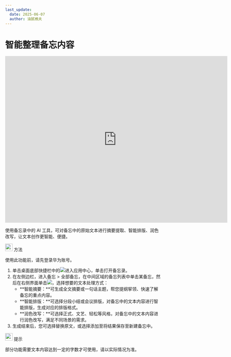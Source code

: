 ```yaml
---
last_update:
  date: 2025-06-07
  author: 油腻樵夫
---
```


# 智能整理备忘内容

<iframe src="https://tips-p01-drcn.dbankcdn.cn/MODEL/DOC/C00B030/resource/card/202512281uswxk/zh-cn/image/video/vid_notepad_AI_tools.mp4#toolbar=0" scrolling="no" border="0" frameborder="no" framespacing="0" allowfullscreen="true" width="720" height="540"> </iframe>

使用备忘录中的 AI 工具，可对备忘中的原始文本进行摘要提取、智能排版、润色改写，让文本创作更智能、便捷。

<img src="https://tips-p01-drcn.dbankcdn.cn/MODEL/DOC/C00B030/resource/card/202512281uswxk/zh-cn/image/common/buttons/fig_method.png" width="24" height="24"/> 方法

使用此功能前，请先登录华为账号。

1.  单击桌面底部快捷栏中的![](https://tips-p01-drcn.dbankcdn.cn/MODEL/DOC/C00B030/resource/card/202512281uswxk/zh-cn/image/common/icon/appicon_allapps.png)进入应用中心，单击打开备忘录。
2.  在左侧边栏，进入备忘 > 全部备忘，在中间区域的备忘列表中单击某备忘，然后在右侧界面单击![](https://tips-p01-drcn.dbankcdn.cn/MODEL/DOC/C00B030/resource/card/202512281uswxk/zh-cn/image/common/buttons/HM_celia_AI_retouch_colour.png)，选择想要的文本处理方式：
    +   **智能摘要：**可生成全文摘要或一句话主题，帮您提纲挈领、快速了解备忘的重点内容。
    +   **智能排版：**可选择分段小结或会议排版，对备忘中的文本内容进行智能排版，生成对应的排版格式。
    +   **润色改写：**可选择正式、文艺、轻松等风格，对备忘中的文本内容进行润色改写，满足不同场景的需求。
3.  生成结束后，您可选择替换原文，或选择添加至将结果保存至新建备忘中。

<img src="https://tips-p01-drcn.dbankcdn.cn/MODEL/DOC/C00B030/resource/card/202512281uswxk/zh-cn/image/common/buttons/fig_tips.png" width="24" height="24"/> 提示

部分功能需要文本内容达到一定的字数才可使用，请以实际情况为准。



